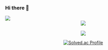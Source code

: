 ### Hi there 👋
<img src="https://capsule-render.vercel.app/api?type=egg&color=auto&height=200&section=header&text=Huisu's Github&fontSize=90" />

<!--
**ranunclulus/ranunclulus** is a ✨ _special_ ✨ repository because its `README.md` (this file) appears on your GitHub profile.

Here are some ideas to get you started:

- 🔭 I’m currently working on ...
- 🌱 I’m currently learning ...
- 👯 I’m looking to collaborate on ...
- 🤔 I’m looking for help with ...
- 💬 Ask me about ...
- 📫 How to reach me: ...
- 😄 Pronouns: ...
- ⚡ Fun fact: ...
-->
<div align="center">
<img src="https://github-readme-stats.vercel.app/api/top-langs/?username=ranunclulus&layout=compact"><br><br>
<img src="https://github-readme-stats.vercel.app/api?username=ranunclulus&show_icons=true">


[![Solved.ac Profile](http://mazassumnida.wtf/api/generate_badge?boj=morion002)](https://solved.ac/morion002)<br/>
<div>
